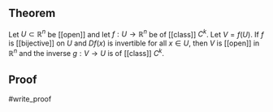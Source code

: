 ## Theorem
Let $U \subset \mathbb R^n$ be [[open]] and let $f: U\to\mathbb R^n$ be of [[class]] $C^k$. Let $V = f(U)$. If $f$ is [[bijective]] on $U$ and $Df(x)$ is invertible for all $x\in U$, then $V$ is [[open]] in $\mathbb R^n$ and the inverse $g:V\to U$ is of [[class]] $C^k$.
## Proof
#write_proof 